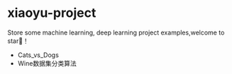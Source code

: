 # xiaoyu-project
Store some machine learning, deep learning project examples,welcome to star🌟！

- Cats_vs_Dogs
- Wine数据集分类算法
